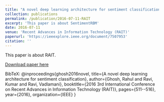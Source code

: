 ```yaml
---
title: "A novel deep learning architecture for sentiment classification"
collection: publications
permalink: /publication/2016-07-11-RAIT
excerpt: 'This paper is about SentimentRBM'
date: 2016-07-11
venue: 'Recent Advances in Information Technology (RAIT)'
paperurl: 'https://ieeexplore.ieee.org/document/7507953'
citation: ''
---
```

This paper is about RAIT.

[Download paper here](https://ieeexplore.ieee.org/document/7507953)

BibTeX:
@inproceedings{ghosh2016novel,
  title={A novel deep learning architecture for sentiment classification},
  author={Ghosh, Rahul and Ravi, Kumar and Ravi, Vadlamani},
  booktitle={2016 3rd International Conference on Recent Advances in Information Technology (RAIT)},
  pages={511--516},
  year={2016},
  organization={IEEE}
}
